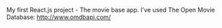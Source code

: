 My first React.js project - The movie base app.
I've used The Open Movie Database: http://www.omdbapi.com/
